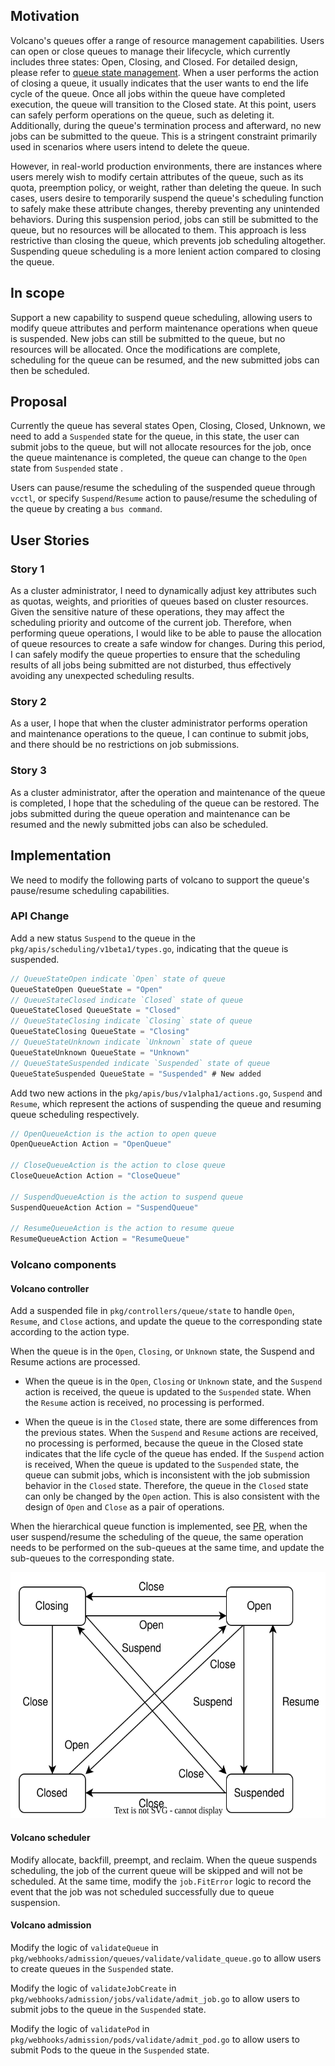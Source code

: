 ## Motivation

<!--

Volcano的队列提供了一系列资源管理能力，用户可以开启、关闭队列来进行队列生命周期的管理，目前包含了Open、Closing、Closed三种状态，详细的设计请参考[queue state management](https://github.com/volcano-sh/volcano/blob/master/docs/design/queue/queue-state-management.md)，当用户执行关闭队列的动作时，通常表示用户想结束队列的生命周期，等到队列内的所有作业都运行完成后，队列最终进入Closed状态，然后用户可以安全地对队列做一些操作，比如删除队列，并且在队列结束过程中和结束之后，队列都不能提交新的作业，这是一种比较严格的约束，并且主要用在用户想删除队列的场景中。

但是在实际生产环境中，有些时候用户只是想对队列的一些属性进行修改，比如队列配额、抢占策略、权重等等，并不是要删除队列，用户希望在更改队列属性的过程中可以暂停队列的调度功能，以便安全地进行队列属性的更改，避免一些非预期的行为发生，并且在暂停调度的过程中队列还可以正常提交作业，只是不会为这些作业分配资源，而不是像关闭队列那样阻止作业的调度，暂停队列的调度是一种相对于关闭队列来讲较为宽松的动作。

-->

Volcano's queues offer a range of resource management capabilities. Users can open or close queues to manage their lifecycle, which currently includes three states: Open, Closing, and Closed. For detailed design, please refer to [queue state management](https://github.com/volcano-sh/volcano/blob/master/docs/design/queue/queue-state-management.md). When a user performs the action of closing a queue, it usually indicates that the user wants to end the life cycle of the queue. Once all jobs within the queue have completed execution, the queue will transition to the Closed state. At this point, users can safely perform operations on the queue, such as deleting it. Additionally, during the queue's termination process and afterward, no new jobs can be submitted to the queue. This is a stringent constraint primarily used in scenarios where users intend to delete the queue.

However, in real-world production environments, there are instances where users merely wish to modify certain attributes of the queue, such as its quota, preemption policy, or weight, rather than deleting the queue. In such cases, users desire to temporarily suspend the queue's scheduling function to safely make these attribute changes, thereby preventing any unintended behaviors. During this suspension period, jobs can still be submitted to the queue, but no resources will be allocated to them. This approach is less restrictive than closing the queue, which prevents job scheduling altogether. Suspending queue scheduling is a more lenient action compared to closing the queue.

## In scope

<!--

提供一种新的队列暂停调度能力，允许用户在队列暂停调度过程中修改队列的属性，进行一些运维操作，并且允许队列提交新的作业，但不进行资源分配，待修改完毕后恢复队列的调度，用户新提交的作业可以进行调度。

-->

Support a new capability to suspend queue scheduling, allowing users to modify queue attributes and perform maintenance operations when queue is suspended. New jobs can still be submitted to the queue, but no resources will be allocated. Once the modifications are complete, scheduling for the queue can be resumed, and the new submitted jobs can then be scheduled.

## Proposal

<!--

目前队列有Open，Closing，Closed，Unknown几种状态，需要为队列新增一个Suspended暂停状态，在该状态下，用户可以提交作业到队列，但不会为作业分配资源，待队列运维完成后，队列可以由Suspended状态转换为Open状态。

用户通过vcctl可以暂停/取消暂停队列的调度，或者通过创建bus command指定Suspend/Resume action来暂停/恢复队列的调度。

-->

Currently the queue has several states Open, Closing, Closed, Unknown, we need to add a `Suspended` state for the queue, in this state, the user can submit jobs to the queue, but will not allocate resources for the job, once the queue maintenance is completed, the queue can change to the `Open` state  from `Suspended` state .

Users can pause/resume the scheduling of the suspended queue through `vcctl`, or specify `Suspend`/`Resume` action to pause/resume the scheduling of the queue by creating a `bus command`.

## User Stories

### Story 1

<!--

作为一个集群管理员，我需要根据集群资源动态调整队列的配额、权重和优先级等关键属性。鉴于这些操作的敏感性，它们可能影响当前作业的调度优先级和结果。因此，在执行队列运维时，我希望可以暂停队列资源的分配，以便创建一个安全的变更窗口。在此期间，我可以安全地修改队列属性，确保所有正在提交的作业调度结果不受干扰，从而有效规避任何非预期的调度结果。

-->

As a cluster administrator, I need to dynamically adjust key attributes such as quotas, weights, and priorities of queues based on cluster resources. Given the sensitive nature of these operations, they may affect the scheduling priority and outcome of the current job. Therefore, when performing queue operations, I would like to be able to pause the allocation of queue resources to create a safe window for changes. During this period, I can safely modify the queue properties to ensure that the scheduling results of all jobs being submitted are not disturbed, thus effectively avoiding any unexpected scheduling results. 

### Story 2

<!--

作为一个用户，我希望集群管理员在对队列进行运维操作时，我可以继续进行作业的提交，不应该对提交作业进行限制。

-->

As a user, I hope that when the cluster administrator performs operation and maintenance operations to the queue, I can continue to submit jobs, and there should be no restrictions on job submissions.

### Story 3

<!--

作为一个集群管理员，在对队列的运维操作结束后，我希望可以恢复队列的调度，在队列运维过程中提交的作业运行可以恢复调度，新提交的作业也可以调度。

-->

As a cluster administrator, after the operation and maintenance of the queue is completed, I hope that the scheduling of the queue can be restored. The jobs submitted during the queue operation and maintenance can be resumed and the newly submitted jobs can also be scheduled.

## Implementation

<!--

我们需要修改volcano的以下几个部分来支持队列的暂停/恢复调度能力。

-->

We need to modify the following parts of volcano to support the queue's pause/resume scheduling capabilities.

### API Change

<!--

在pkg/apis/scheduling/v1beta1/types.go文件中为队列增加一个新的状态`Suspend`，表示队列处于暂停中。

在pkg/apis/bus/v1alpha1/actions.go文件中新增两个action，SuspendQueue和ResumeQueue，分别表示暂停队列和恢复队列调度的动作。

-->

Add a new status `Suspend` to the queue in the `pkg/apis/scheduling/v1beta1/types.go`, indicating that the queue is suspended.

```go
// QueueStateOpen indicate `Open` state of queue
QueueStateOpen QueueState = "Open"
// QueueStateClosed indicate `Closed` state of queue
QueueStateClosed QueueState = "Closed"
// QueueStateClosing indicate `Closing` state of queue
QueueStateClosing QueueState = "Closing"
// QueueStateUnknown indicate `Unknown` state of queue
QueueStateUnknown QueueState = "Unknown"
// QueueStateSuspended indicate `Suspended` state of queue
QueueStateSuspended QueueState = "Suspended" # New added
```

Add two new actions in the `pkg/apis/bus/v1alpha1/actions.go`, `Suspend` and `Resume`, which represent the actions of suspending the queue and resuming queue scheduling respectively.

```go
// OpenQueueAction is the action to open queue
OpenQueueAction Action = "OpenQueue"

// CloseQueueAction is the action to close queue
CloseQueueAction Action = "CloseQueue"

// SuspendQueueAction is the action to suspend queue
SuspendQueueAction Action = "SuspendQueue"

// ResumeQueueAction is the action to resume queue
ResumeQueueAction Action = "ResumeQueue"
```



### Volcano components

#### Volcano controller

<!--

在pkg/controllers/queue/state中新增suspended文件，处理Open，Resume，Close action，根据action类型分别更新队列到相应的状态。

队列在Open，Closing，Unknown状态下时，处理Suspend和Resume action。

- 当队列为Open，Closing或Unknown状态时，收到Suspend action，将队列更新为suspended状态，收到Resume action时，不做任何处理。

- 当队列为Closed状态时，和前几种状态有一些区别，收到Suspend和Resume action时，不做任何处理，因为处于Closed状态的队列表示队列的生命周期已经结束，若接收到Suspend action时更新队列为Suspended状态，则队列可以提交作业，与Closed状态下的作业提交行为不符，因此处于Closed状态时的队列只能由Open action来更改，这也符合Open和Close是一对操作的设计。

当层级队列功能实现后，见[PR](https://github.com/volcano-sh/volcano/pull/3743)，当用户暂停/恢复队列的调度时，同时需要对子队列执行相同的操作，将子队列更新为对应的状态。

-->

Add a suspended file in `pkg/controllers/queue/state` to handle `Open`, `Resume`, and `Close` actions, and update the queue to the corresponding state according to the action type.

When the queue is in the `Open`, `Closing`, or `Unknown` state, the Suspend and Resume actions are processed.

- When the queue is in the `Open`, `Closing` or `Unknown` state, and the `Suspend` action is received, the queue is updated to the `Suspended` state. When the `Resume` action is received, no processing is performed.

- When the queue is in the `Closed` state, there are some differences from the previous states. When the `Suspend` and `Resume` actions are received, no processing is performed, because the queue in the Closed state indicates that the life cycle of the queue has ended. If the `Suspend` action is received, When the queue is updated to the `Suspended` state, the queue can submit jobs, which is inconsistent with the job submission behavior in the `Closed` state. Therefore, the queue in the `Closed` state can only be changed by the `Open` action. This is also consistent with the design of `Open` and `Close` as a pair of operations.

When the hierarchical queue function is implemented, see [PR](https://github.com/volcano-sh/volcano/pull/3743), when the user suspend/resume the scheduling of the queue, the same operation needs to be performed on the sub-queues at the same time, and update the sub-queues to the corresponding state.

<div align="center"><img width="582" height="393" src="../images/queue-state-machine.svg" /></div>

#### Volcano scheduler

<!--

修改allocate、backfill、preempt、reclaim，当队列暂停调度时，跳过当前队列的job，不进行调度。同时修改job.FitError逻辑，记录由于队列暂停导致job未调度成功的事件。

-->

Modify allocate, backfill, preempt, and reclaim. When the queue suspends scheduling, the job of the current queue will be skipped and will not be scheduled. At the same time, modify the `job.FitError` logic to record the event that the job was not scheduled successfully due to queue suspension.

#### Volcano admission

<!--

修改pkg/webhooks/admission/queues/validate/validate_queue.go中validateQueue的逻辑，允许用户创建Suspended状态的的队列。

修改pkg/webhooks/admission/jobs/validate/admit_job.go中validateJobCreate的逻辑，允许用户提交作业到处于Suspended状态的队列。

修改pkg/webhooks/admission/pods/validate/admit_pod.go中validatePod的逻辑，允许用户提交Pods到处于Suspended状态的队列。

-->

Modify the logic of `validateQueue` in `pkg/webhooks/admission/queues/validate/validate_queue.go` to allow users to create queues in the `Suspended` state.

Modify the logic of `validateJobCreate` in `pkg/webhooks/admission/jobs/validate/admit_job.go` to allow users to submit jobs to the queue in the `Suspended` state.

Modify the logic of `validatePod` in `pkg/webhooks/admission/pods/validate/admit_pod.go` to allow users to submit Pods to the queue in the `Suspended` state.